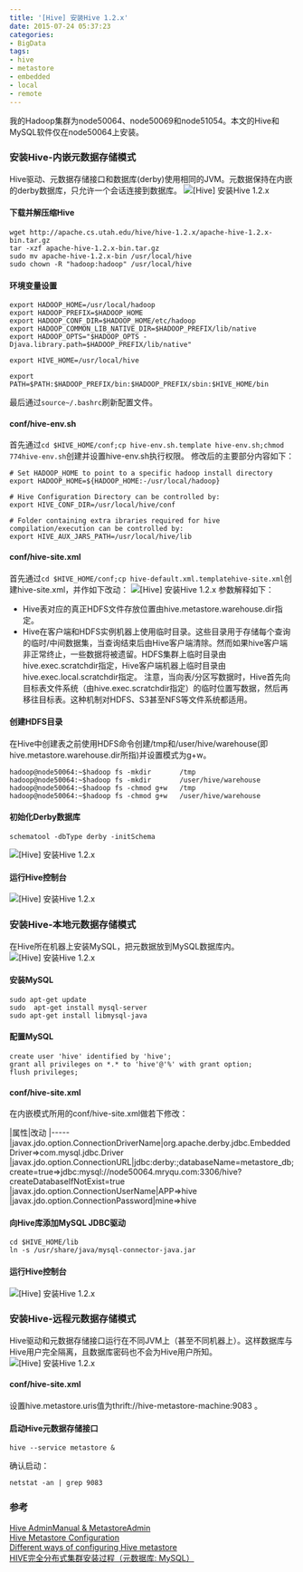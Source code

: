 ```yaml
---
title: '[Hive] 安装Hive 1.2.x'
date: 2015-07-24 05:37:23
categories: 
- BigData
tags: 
- hive
- metastore
- embedded
- local
- remote
---
```

我的Hadoop集群为node50064、node50069和node51054。本文的Hive和MySQL软件仅在node50064上安装。

### 安装Hive-内嵌元数据存储模式

Hive驱动、元数据存储接口和数据库(derby)使用相同的JVM。元数据保持在内嵌的derby数据库，只允许一个会话连接到数据库。
![[Hive] 安装Hive 1.2.x](/images/2015/7/0026uWfMzy77xBGAswwf0.png)

#### 下载并解压缩Hive

```
wget http://apache.cs.utah.edu/hive/hive-1.2.x/apache-hive-1.2.x-bin.tar.gz
tar -xzf apache-hive-1.2.x-bin.tar.gz
sudo mv apache-hive-1.2.x-bin /usr/local/hive
sudo chown -R "hadoop:hadoop" /usr/local/hive
```

#### 环境变量设置

```
export HADOOP_HOME=/usr/local/hadoop
export HADOOP_PREFIX=$HADOOP_HOME
export HADOOP_CONF_DIR=$HADOOP_HOME/etc/hadoop
export HADOOP_COMMON_LIB_NATIVE_DIR=$HADOOP_PREFIX/lib/native
export HADOOP_OPTS="$HADOOP_OPTS -Djava.library.path=$HADOOP_PREFIX/lib/native"

export HIVE_HOME=/usr/local/hive

export PATH=$PATH:$HADOOP_PREFIX/bin:$HADOOP_PREFIX/sbin:$HIVE_HOME/bin
```
最后通过`source~/.bashrc`刷新配置文件。

#### conf/hive-env.sh

首先通过`cd $HIVE_HOME/conf;cp hive-env.sh.template hive-env.sh;chmod 774hive-env.sh`创建并设置hive-env.sh执行权限。
修改后的主要部分内容如下：
```
# Set HADOOP_HOME to point to a specific hadoop install directory
export HADOOP_HOME=${HADOOP_HOME:-/usr/local/hadoop}

# Hive Configuration Directory can be controlled by:
export HIVE_CONF_DIR=/usr/local/hive/conf

# Folder containing extra ibraries required for hive compilation/execution can be controlled by:
export HIVE_AUX_JARS_PATH=/usr/local/hive/lib
```

#### conf/hive-site.xml

首先通过`cd $HIVE_HOME/conf;cp hive-default.xml.templatehive-site.xml`创建hive-site.xml，并作如下改动：
![[Hive] 安装Hive 1.2.x](/images/2015/7/0026uWfMzy77xiSRLDK94.jpg)
参数解释如下：
- Hive表对应的真正HDFS文件存放位置由hive.metastore.warehouse.dir指定。
- Hive在客户端和HDFS实例机器上使用临时目录。这些目录用于存储每个查询的临时/中间数据集，当查询结束后由Hive客户端清除。然而如果hive客户端非正常终止，一些数据将被遗留。HDFS集群上临时目录由hive.exec.scratchdir指定，Hive客户端机器上临时目录由hive.exec.local.scratchdir指定。
  注意，当向表/分区写数据时，Hive首先向目标表文件系统（由hive.exec.scratchdir指定）的临时位置写数据，然后再移往目标表。这种机制对HDFS、S3甚至NFS等文件系统都适用。

#### 创建HDFS目录

在Hive中创建表之前使用HDFS命令创建/tmp和/user/hive/warehouse(即hive.metastore.warehouse.dir所指)并设置模式为g+w。
```
hadoop@node50064:~$hadoop fs -mkdir       /tmp
hadoop@node50064:~$hadoop fs -mkdir       /user/hive/warehouse
hadoop@node50064:~$hadoop fs -chmod g+w   /tmp
hadoop@node50064:~$hadoop fs -chmod g+w   /user/hive/warehouse
```

#### 初始化Derby数据库

```
schematool -dbType derby -initSchema
```
![[Hive] 安装Hive 1.2.x](/images/2015/7/0026uWfMzy77xz0lUtwbe.png)

#### 运行Hive控制台

![[Hive] 安装Hive 1.2.x](/images/2015/7/0026uWfMzy76VPBJNOtc5.jpg)

### 安装Hive-本地元数据存储模式

在Hive所在机器上安装MySQL，把元数据放到MySQL数据库内。
![[Hive] 安装Hive 1.2.x](/images/2015/7/0026uWfMzy77xBQ5AnF83.png)

#### 安装MySQL

```
sudo apt-get update
sudo  apt-get install mysql-server
sudo apt-get install libmysql-java
```

#### 配置MySQL

```
create user 'hive' identified by 'hive';
grant all privileges on *.* to 'hive'@'%' with grant option;
flush privileges;
```

#### conf/hive-site.xml

在内嵌模式所用的conf/hive-site.xml做若下修改：

|属性|改动
|-----
|javax.jdo.option.ConnectionDriverName|org.apache.derby.jdbc.EmbeddedDriver=>com.mysql.jdbc.Driver
|javax.jdo.option.ConnectionURL|jdbc:derby:;databaseName=metastore_db;create=true=>jdbc:mysql://node50064.mryqu.com:3306/hive?createDatabaseIfNotExist=true
|javax.jdo.option.ConnectionUserName|APP=>hive
|javax.jdo.option.ConnectionPassword|mine=>hive

#### 向Hive库添加MySQL JDBC驱动

```
cd $HIVE_HOME/lib
ln -s /usr/share/java/mysql-connector-java.jar
```

#### 运行Hive控制台

![[Hive] 安装Hive 1.2.x](/images/2015/7/0026uWfMzy77xA1bBUu3a.jpg)

### 安装Hive-远程元数据存储模式

Hive驱动和元数据存储接口运行在不同JVM上（甚至不同机器上）。这样数据库与Hive用户完全隔离，且数据库密码也不会为Hive用户所知。
![[Hive] 安装Hive 1.2.x](/images/2015/7/0026uWfMzy77xBTQpkg3c.png)

#### conf/hive-site.xml

设置hive.metastore.uris值为thrift://hive-metastore-machine:9083 。

#### 启动Hive元数据存储接口

```
hive --service metastore &
```

确认启动：
```
netstat -an | grep 9083
```

### 参考

[Hive AdminManual & MetastoreAdmin](https://cwiki.apache.org/confluence/display/Hive/AdminManual+MetastoreAdmin)  
[Hive Metastore Configuration](http://hadooptutorial.info/hive-metastore-configuration/)  
[Different ways of configuring Hive metastore](http://www.thecloudavenue.com/2013/11/differentWaysOfConfiguringHiveMetastore.html)  
[HIVE完全分布式集群安装过程（元数据库: MySQL）](http://www.aboutyun.com/thread-6902-1-1.html)  